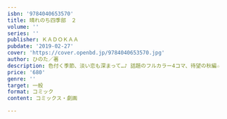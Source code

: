 ```yaml
---
isbn: '9784040653570'
title: 晴れのち四季部　２
volume: ''
series: ''
publisher: ＫＡＤＯＫＡＡ
pubdate: '2019-02-27'
cover: 'https://cover.openbd.jp/9784040653570.jpg'
author: ひのた／著
description: 色付く季節、淡い恋も深まって…♪ 話題のフルカラー4コマ、待望の秋編☆
price: '680'
genre: ''
target: 一般
format: コミック
content: コミックス・劇画

---
```

